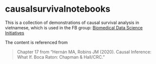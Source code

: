 # causalsurvivalnotebooks

This is a collection of demonstrations of causal survival analysis in vietnamese, which is used in the FB group: [Biomedical Data Science Initiatives](https://www.facebook.com/groups/1042247899235421)

The content is referenced from  
> Chapter 17 from “Hernán MA, Robins JM (2020). Causal Inference: What If. Boca Raton: Chapman &amp; Hall/CRC.”
